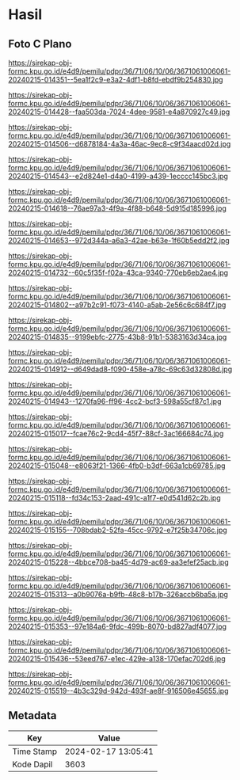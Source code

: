 # Hasil

## Foto C Plano

https://sirekap-obj-formc.kpu.go.id/e4d9/pemilu/pdpr/36/71/06/10/06/3671061006061-20240215-014351--5ea1f2c9-e3a2-4df1-b8fd-ebdf9b254830.jpg

https://sirekap-obj-formc.kpu.go.id/e4d9/pemilu/pdpr/36/71/06/10/06/3671061006061-20240215-014428--faa503da-7024-4dee-9581-e4a870927c49.jpg

https://sirekap-obj-formc.kpu.go.id/e4d9/pemilu/pdpr/36/71/06/10/06/3671061006061-20240215-014506--d6878184-4a3a-46ac-9ec8-c9f34aacd02d.jpg

https://sirekap-obj-formc.kpu.go.id/e4d9/pemilu/pdpr/36/71/06/10/06/3671061006061-20240215-014543--e2d824e1-d4a0-4199-a439-1ecccc145bc3.jpg

https://sirekap-obj-formc.kpu.go.id/e4d9/pemilu/pdpr/36/71/06/10/06/3671061006061-20240215-014618--76ae97a3-4f9a-4f88-b648-5d915d185996.jpg

https://sirekap-obj-formc.kpu.go.id/e4d9/pemilu/pdpr/36/71/06/10/06/3671061006061-20240215-014653--972d344a-a6a3-42ae-b63e-1f60b5edd2f2.jpg

https://sirekap-obj-formc.kpu.go.id/e4d9/pemilu/pdpr/36/71/06/10/06/3671061006061-20240215-014732--60c5f35f-f02a-43ca-9340-770eb6eb2ae4.jpg

https://sirekap-obj-formc.kpu.go.id/e4d9/pemilu/pdpr/36/71/06/10/06/3671061006061-20240215-014802--a97b2c91-f073-4140-a5ab-2e56c6c684f7.jpg

https://sirekap-obj-formc.kpu.go.id/e4d9/pemilu/pdpr/36/71/06/10/06/3671061006061-20240215-014835--9199ebfc-2775-43b8-91b1-5383163d34ca.jpg

https://sirekap-obj-formc.kpu.go.id/e4d9/pemilu/pdpr/36/71/06/10/06/3671061006061-20240215-014912--d649dad8-f090-458e-a78c-69c63d32808d.jpg

https://sirekap-obj-formc.kpu.go.id/e4d9/pemilu/pdpr/36/71/06/10/06/3671061006061-20240215-014943--1270fa96-ff96-4cc2-bcf3-598a55cf87c1.jpg

https://sirekap-obj-formc.kpu.go.id/e4d9/pemilu/pdpr/36/71/06/10/06/3671061006061-20240215-015017--fcae76c2-9cd4-45f7-88cf-3ac166684c74.jpg

https://sirekap-obj-formc.kpu.go.id/e4d9/pemilu/pdpr/36/71/06/10/06/3671061006061-20240215-015048--e8063f21-1366-4fb0-b3df-663a1cb69785.jpg

https://sirekap-obj-formc.kpu.go.id/e4d9/pemilu/pdpr/36/71/06/10/06/3671061006061-20240215-015118--fd34c153-2aad-491c-a1f7-e0d541d62c2b.jpg

https://sirekap-obj-formc.kpu.go.id/e4d9/pemilu/pdpr/36/71/06/10/06/3671061006061-20240215-015155--708bdab2-52fa-45cc-9792-e7f25b34706c.jpg

https://sirekap-obj-formc.kpu.go.id/e4d9/pemilu/pdpr/36/71/06/10/06/3671061006061-20240215-015228--4bbce708-ba45-4d79-ac69-aa3efef25acb.jpg

https://sirekap-obj-formc.kpu.go.id/e4d9/pemilu/pdpr/36/71/06/10/06/3671061006061-20240215-015313--a0b9076a-b9fb-48c8-b17b-326accb6ba5a.jpg

https://sirekap-obj-formc.kpu.go.id/e4d9/pemilu/pdpr/36/71/06/10/06/3671061006061-20240215-015353--97e184a6-9fdc-499b-8070-bd827adf4077.jpg

https://sirekap-obj-formc.kpu.go.id/e4d9/pemilu/pdpr/36/71/06/10/06/3671061006061-20240215-015436--53eed767-e1ec-429e-a138-170efac702d6.jpg

https://sirekap-obj-formc.kpu.go.id/e4d9/pemilu/pdpr/36/71/06/10/06/3671061006061-20240215-015519--4b3c329d-942d-493f-ae8f-916506e45655.jpg


## Metadata

| Key        | Value               |
| ---------- | ------------------- |
| Time Stamp | 2024-02-17 13:05:41 |
| Kode Dapil | 3603                |



